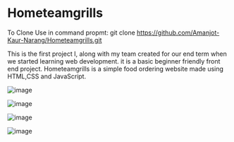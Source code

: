 # Hometeamgrills
To Clone Use in command propmt:
git clone https://github.com/Amanjot-Kaur-Narang/Hometeamgrills.git

This is the first project I, along with my team created for our end term when we started learning web development.
it is a basic beginner friendly front end project.
Hometeamgrills is a simple food ordering website made using HTML,CSS and JavaScript.


![image](https://user-images.githubusercontent.com/73784118/203910528-67eccb1b-3d55-4788-91b2-0dab51c73dc0.png)

![image](https://user-images.githubusercontent.com/73784118/203910598-23792c7f-2c34-4a22-8e31-9b59d11d5ab2.png)


![image](https://user-images.githubusercontent.com/73784118/203910669-df95aada-29fd-483a-bef1-986458f49811.png)


![image](https://user-images.githubusercontent.com/73784118/203910728-10e61127-f9bb-4c96-9d12-2ba104d4cad6.png)



